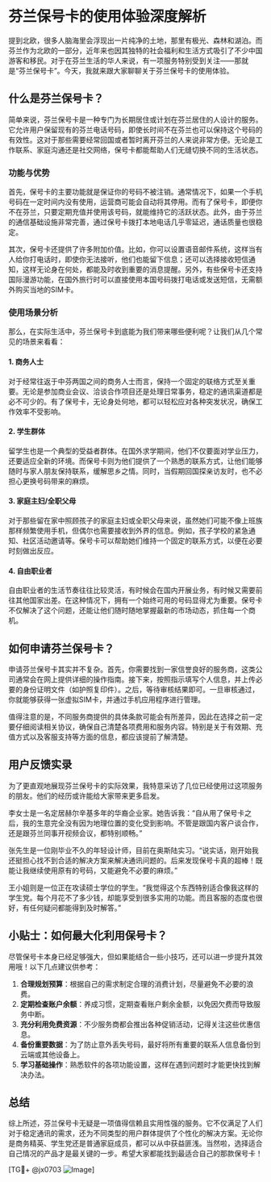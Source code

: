 # 芬兰保号卡的使用体验深度解析

提到北欧，很多人脑海里会浮现出一片纯净的土地，那里有极光、森林和湖泊。而芬兰作为北欧的一部分，近年来也因其独特的社会福利和生活方式吸引了不少中国游客和移民。对于在芬兰生活的华人来说，有一项服务特别受到关注——那就是“芬兰保号卡”。今天，我就来跟大家聊聊关于芬兰保号卡的使用体验。

## 什么是芬兰保号卡？

简单来说，芬兰保号卡是一种专门为长期居住或计划在芬兰居住的人设计的服务。它允许用户保留现有的芬兰电话号码，即使长时间不在芬兰也可以保持这个号码的有效性。这对于那些需要经常回国或者暂时离开芬兰的人来说非常方便。无论是工作联系、家庭沟通还是社交网络，保号卡都能帮助人们无缝切换不同的生活状态。

### 功能与优势

首先，保号卡的主要功能就是保证你的号码不被注销。通常情况下，如果一个手机号码在一定时间内没有使用，运营商可能会自动将其停用。而有了保号卡，即便你不在芬兰，只要定期充值并使用该号码，就能维持它的活跃状态。此外，由于芬兰的通信基础设施非常完善，通过保号卡拨打本地电话几乎零延迟，通话质量也很稳定。

其次，保号卡还提供了许多附加价值。比如，你可以设置语音邮件系统，这样当有人给你打电话时，即使你无法接听，他们也能留下信息；还可以选择接收短信通知，这样无论身在何处，都能及时收到重要的消息提醒。另外，有些保号卡还支持国际漫游功能，在国外旅行时可以直接使用本国号码拨打电话或发送短信，无需额外购买当地的SIM卡。

### 使用场景分析

那么，在实际生活中，芬兰保号卡到底能为我们带来哪些便利呢？让我们从几个常见的场景来看看：

#### 1. 商务人士
对于经常往返于中芬两国之间的商务人士而言，保持一个固定的联络方式至关重要。无论是参加商业会议、洽谈合作项目还是处理日常事务，稳定的通讯渠道都是必不可少的。有了保号卡，无论身处何地，都可以轻松应对各种突发状况，确保工作效率不受影响。

#### 2. 学生群体
留学生也是一个典型的受益者群体。在国外求学期间，他们不仅要面对学业压力，还要适应全新的环境。而保号卡则为他们提供了一个熟悉的联系方式，让他们能够随时与家人朋友保持联系，缓解思乡之情。同时，当假期回国探亲访友时，也不必担心更换号码带来的麻烦。

#### 3. 家庭主妇/全职父母
对于那些留在家中照顾孩子的家庭主妇或全职父母来说，虽然她们可能不像上班族那样频繁使用手机，但偶尔也需要接收到外界的信息。例如，孩子学校的紧急通知、社区活动邀请等。保号卡可以帮助她们维持一个固定的联系方式，以便在必要时刻做出反应。

#### 4. 自由职业者
自由职业者的生活节奏往往比较灵活，有时候会在国内开展业务，有时候又需要前往其他国家出差。在这种情况下，拥有一个始终可用的号码显得尤为重要。保号卡不仅解决了这个问题，还能让他们随时随地掌握最新的市场动态，抓住每一个商机。

## 如何申请芬兰保号卡？

申请芬兰保号卡其实并不复杂。首先，你需要找到一家信誉良好的服务商，这类公司通常会在网上提供详细的操作指南。接下来，按照指示填写个人信息，并上传必要的身份证明文件（如护照复印件）。之后，等待审核结果即可。一旦审核通过，你就能够获得一张虚拟SIM卡，并通过手机应用程序进行管理。

值得注意的是，不同服务商提供的具体条款可能会有所差异，因此在选择之前一定要仔细阅读相关协议，确保自己清楚各项费用和服务内容。特别是关于有效期、充值方式以及客服支持等方面的信息，都应该提前了解清楚。

## 用户反馈实录

为了更直观地展现芬兰保号卡的实际效果，我特意采访了几位已经使用过这项服务的朋友。他们的经历或许能给大家带来更多启发。

李女士是一名定居赫尔辛基多年的华裔企业家。她告诉我：“自从用了保号卡之后，我的生意完全没有因为地理位置的变化受到影响。不管是跟国内客户谈合作，还是跟芬兰同事开视频会议，都特别顺畅。”

张先生是一位刚毕业不久的年轻设计师，目前在奥斯陆实习。“说实话，刚开始我还挺担心找不到合适的解决方案来解决通讯问题的。后来发现保号卡真的超棒！既能让我继续使用原有的号码，又能避免不必要的麻烦。”

王小姐则是一位正在攻读硕士学位的学生。“我觉得这个东西特别适合像我这样的学生党。每个月花不了多少钱，却能享受到很多实用的功能。而且客服的态度也很好，有任何疑问都能得到及时解答。”

## 小贴士：如何最大化利用保号卡？

尽管保号卡本身已经足够强大，但如果能结合一些小技巧，还可以进一步提升其效用哦！以下几点建议供参考：

1. **合理规划预算**：根据自己的需求制定合理的消费计划，尽量避免不必要的浪费。
2. **定期检查账户余额**：养成习惯，定期查看账户剩余金额，以免因欠费而导致服务中断。
3. **充分利用免费资源**：不少服务商都会推出各种促销活动，记得关注这些优惠信息。
4. **备份重要数据**：为了防止意外丢失号码，最好将所有重要的联系人信息备份到云端或其他设备上。
5. **学习基础操作**：熟悉软件的各项功能设置，这样在遇到问题时才能更快找到解决办法。

## 总结

综上所述，芬兰保号卡无疑是一项值得信赖且实用性强的服务。它不仅满足了人们对于稳定通讯的需求，还为不同类型的用户群体提供了个性化的解决方案。无论你是商务精英、学生党还是普通家庭成员，都可以从中获益匪浅。当然啦，选择适合自己情况的产品才是最关键的一步。希望大家都能找到最适合自己的那款保号卡！

[TG💪+ @jx0703 ![Image](https://github.com/user-attachments/assets/dbca1d08-cadb-493c-b0ec-ad6f7a83f270)]